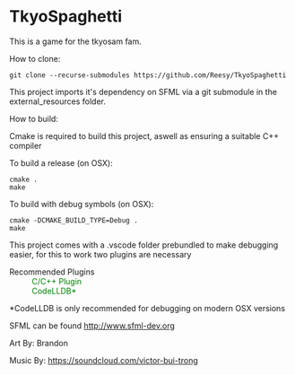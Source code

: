 # TkyoSpaghetti

This is a game for the tkyosam fam. 

How to clone:

```
git clone --recurse-submodules https://github.com/Reesy/TkyoSpaghetti
```

This project imports it's dependency on SFML via a git submodule in the external_resources folder.

How to build:

Cmake is required to build this project, aswell as ensuring a suitable C++ compiler

To build a release (on OSX):

```
cmake .
make
```

To build with debug symbols (on OSX):
```
cmake -DCMAKE_BUILD_TYPE=Debug .
make
```

This project comes with a .vscode folder prebundled to make debugging easier, for this to work two plugins are necessary 

<dl>
    <dt> Recommended Plugins<dt>
    <dd style='color:green'>C/C++ Plugin </dd>
    <dd style='color:green'>CodeLLDB* </dd>
<dl>

\*CodeLLDB is only recommended for debugging on modern OSX versions

SFML can be found http://www.sfml-dev.org

Art By: Brandon

Music By: https://soundcloud.com/victor-bui-trong 
